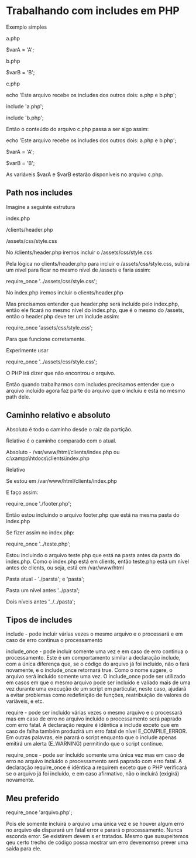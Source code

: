 # Trabalhando com includes em PHP

Exemplo simples

a.php

$varA = 'A';


b.php

$varB = 'B';


c.php

echo 'Este arquivo recebe os includes dos outros dois: a.php e b.php';

include 'a.php';

include 'b.php';

Então o conteúdo do arquivo c.php passa a ser algo assim:

echo 'Este arquivo recebe os includes dos outros dois: a.php e b.php';

$varA = 'A';

$varB = 'B';

As variáveis $varA e $varB estarão disponíveis no arquivo c.php.


## Path nos includes

Imagine a seguinte estrutura

index.php

/clients/header.php

/assets/css/style.css

No /clients/header.php iremos incluir o /assets/css/style.css

Pela lógica no clients/header.php para incluir o /assets/css/style.css, subirá um nível para ficar no mesmo nível de /assets e faria assim:

require_once '../assets/css/style.css';

No index.php iremos incluir o clients/header.php

Mas precisamos entender que header.php será incluído pelo index.php, então ele ficará no mesmo nível do index.php, que é o mesmo do /assets, então o
header.php deve ter um include assim:

require_once 'assets/css/style.css';

Para que funcione corretamente.

Experimente usar 

require_once '../assets/css/style.css';

O PHP irá dizer que não encontrou o arquivo.

Então quando trabalharmos com includes precisamos entender que o arquivo incluído agora faz parte do arquivo que o incluiu e está no mesmo path dele.

## Caminho relativo e absoluto

Absoluto é todo o caminho desde o raiz da partição.

Relativo é o caminho comparado com o atual.

Absoluto - /var/www/html/clients/index.php ou c:\xampp\htdocs\clients\index.php

Relativo

Se estou em /var/www/html/clients/index.php

E faço assim:

require_once './footer.php';

Então estou incluindo o arquivo footer.php que está na mesma pasta do index.php

Se fizer assim no index.php:

require_once '../teste.php';

Estou incluindo o arquivo teste.php que está na pasta antes da pasta do index.php. Como o index.php está em clients, então teste.php está um nível antes de clients, ou seja, está em /var/www/html

Pasta atual - './parsta'; e 'pasta';

Pasta um nível antes '../pasta';

Dois níveis antes '../../pasta';

## Tipos de includes

include - pode incluir várias vezes o mesmo arquivo e o processará e em caso de erro continua o processamento

include_once - pode incluir somente uma vez e em caso de erro continua o processamento.  Este é um comportamento similar a declaração include, com a única diferença que, se o código do arquivo já foi incluído, não o fará novamente, e o include_once retornará true. Como o nome sugere, o arquivo será incluído somente uma vez. O include_once pode ser utilizado em casos em que o mesmo arquivo pode ser incluído e valiado mais de uma vez durante uma execução de um script em particular, neste caso, ajudará a evitar problemas como redefinição de funções, reatribuição de valores de variáveis, e etc. 

require - pode ser incluído várias vezes o mesmo arquivo e o processará mas em caso de erro no arquivo incluído o processamento será paprado com erro fatal. A declaração require é idêntica a include exceto que em caso de falha também produzirá um erro fatal de nível E_COMPILE_ERROR. Em outras palavras, ele parará o script enquanto que o include apenas emitirá um alerta (E_WARNING) permitindo que o script continue. 

require_once - pode ser incluído somente uma única vez mas em caso de erro no arquivo incluído o processamento será paprado com erro fatal. A declaração require_once é idêntica a requirem exceto que o PHP verificará se o arquivo já foi incluído, e em caso afirmativo, não o incluirá (exigirá) novamente. 

## Meu preferido

require_once 'arquivo.php';

Pois ele somente incluirá o arquivo uma única vez e se houver algum erro no arquivo ele disparará um fatal error e parará o processamento. 
Nunca esconda error. Se existirem devem s er tratados. Mesmo que susupeitemos qeu certo trecho de código possa mostrar um erro devemomso prever uma saída para ele.


